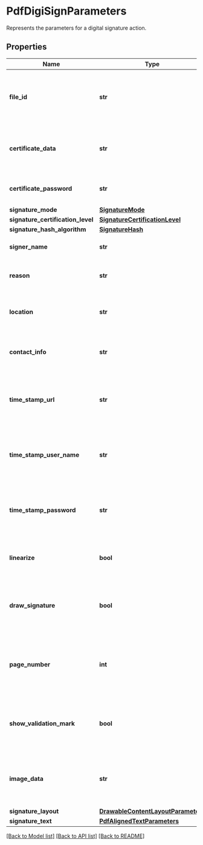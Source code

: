 # PdfDigiSignParameters

Represents the parameters for a digital signature action.
## Properties
Name | Type | Description | Notes
------------ | ------------- | ------------- | -------------
**file_id** | **str** | The identifier of the previously uploaded file to be processed. | 
**certificate_data** | **str** | Specifies the data of the digital PKCS#12 certificate file. | 
**certificate_password** | **str** | Specifies the certificate password. | 
**signature_mode** | [**SignatureMode**](SignatureMode.md) |  | [optional] 
**signature_certification_level** | [**SignatureCertificationLevel**](SignatureCertificationLevel.md) |  | [optional] 
**signature_hash_algorithm** | [**SignatureHash**](SignatureHash.md) |  | [optional] 
**signer_name** | **str** | Specifies the name of the signer. | [optional] [default to 'PassportPDF']
**reason** | **str** | Specifies the reason of the signature. | [optional] [default to '']
**location** | **str** | Specifies the location where the signature is applied. | [optional] [default to '']
**contact_info** | **str** | Specifies contact information about the signer. | [optional] [default to '']
**time_stamp_url** | **str** | Specifies the URL of the server responsible of providing a time stamp. | [optional] [default to '']
**time_stamp_user_name** | **str** | Specifies the optional user name associated with the time stamp server. | [optional] [default to '']
**time_stamp_password** | **str** | Specifies the optional password associated with the time stamp server. | [optional] [default to '']
**linearize** | **bool** | Specifies whether the signed PDF shall be linearized. | [optional] [default to False]
**draw_signature** | **bool** | Specifies whether the signature shall be drawn on the document. | [optional] [default to False]
**page_number** | **int** | Specifies the number of the page on which the signature shall be drawn. | [optional] [default to 1]
**show_validation_mark** | **bool** | Specifies whether a validation mark shall be drawn with the signature. | [optional] [default to False]
**image_data** | **str** | Specifies the data of the image to be drawn at the signature location. | [optional] 
**signature_layout** | [**DrawableContentLayoutParameters**](DrawableContentLayoutParameters.md) |  | [optional] 
**signature_text** | [**PdfAlignedTextParameters**](PdfAlignedTextParameters.md) |  | [optional] 

[[Back to Model list]](../README.md#documentation-for-models) [[Back to API list]](../README.md#documentation-for-api-endpoints) [[Back to README]](../README.md)


